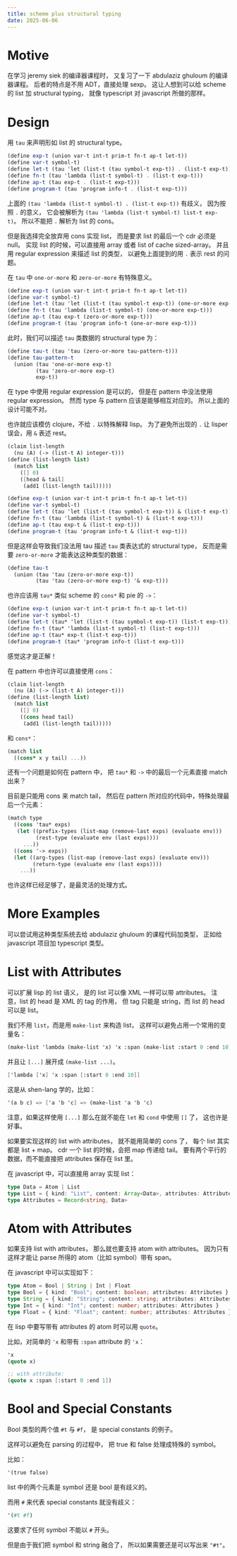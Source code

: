```yaml
---
title: scheme plus structural typing
date: 2025-06-06
---
```


# Motive

在学习 jeremy siek 的编译器课程时，
又复习了一下 abdulaziz ghuloum 的编译器课程。
后者的特点是不用 ADT，直接处理 sexp。
这让人想到可以给 scheme 的 list 加 structural typing，
就像 typescript 对 javascript 所做的那样。

# Design

用 `tau` 来声明形如 list 的 structural type。

```scheme
(define exp-t (union var-t int-t prim-t fn-t ap-t let-t))
(define var-t symbol-t)
(define let-t (tau 'let (list-t (tau symbol-t exp-t)) . (list-t exp-t)))
(define fn-t (tau 'lambda (list-t symbol-t) . (list-t exp-t)))
(define ap-t (tau exp-t . (list-t exp-t)))
(define program-t (tau 'program info-t . (list-t exp-t)))
```

上面的 `(tau 'lambda (list-t symbol-t) . (list-t exp-t))` 有歧义，
因为按照 `.` 的意义，
它会被解析为 `(tau 'lambda (list-t symbol-t) list-t exp-t)`。
所以不能把 `.` 解析为 list 的 cons。

但是我选择完全放弃用 cons 实现 list，
而是要求 list 的最后一个 cdr 必须是 null。
实现 list 的时候，可以直接用 array 或者 list of cache sized-array。
并且用 regular expression 来描述 list 的类型，
以避免上面提到的用 `.` 表示 rest 的问题。

在 `tau` 中 `one-or-more` 和 `zero-or-more` 有特殊意义。

```scheme
(define exp-t (union var-t int-t prim-t fn-t ap-t let-t))
(define var-t symbol-t)
(define let-t (tau 'let (list-t (tau symbol-t exp-t)) (one-or-more exp-t)))
(define fn-t (tau 'lambda (list-t symbol-t) (one-or-more exp-t)))
(define ap-t (tau exp-t (zero-or-more exp-t)))
(define program-t (tau 'program info-t (one-or-more exp-t)))
```

此时，我们可以描述 `tau` 类数据的 structural type 为：

```scheme
(define tau-t (tau 'tau (zero-or-more tau-pattern-t)))
(define tau-pattern-t
  (union (tau 'one-or-more exp-t)
         (tau 'zero-or-more exp-t)
         exp-t))
```

在 type 中使用 regular expression 是可以的，
但是在 pattern 中没法使用 regular expression。
然而 type 与 pattern 应该是能够相互对应的。
所以上面的设计可能不对。

也许就应该模仿 clojure，不给 `.` 以特殊解释 lisp。
为了避免所出现的 `.` 让 lisper 误会，用 `&` 表述 rest。

```scheme
(claim list-length
  (nu (A) (-> (list-t A) integer-t)))
(define (list-length list)
  (match list
    ([] 0)
    ([head & tail]
     (add1 (list-length tail)))))
```

```scheme
(define exp-t (union var-t int-t prim-t fn-t ap-t let-t))
(define var-t symbol-t)
(define let-t (tau 'let (list-t (tau symbol-t exp-t)) & (list-t exp-t)))
(define fn-t (tau 'lambda (list-t symbol-t) & (list-t exp-t)))
(define ap-t (tau exp-t & (list-t exp-t)))
(define program-t (tau 'program info-t & (list-t exp-t)))
```

但是这样会导致我们没法用 tau 描述 `tau` 类表达式的 structural type，
反而是需要 `zero-or-more` 才能表达这种类型的数据：

```scheme
(define tau-t
  (union (tau 'tau (zero-or-more exp-t))
         (tau 'tau (zero-or-more exp-t) '& exp-t)))
```

也许应该用 `tau*` 类似 scheme 的 `cons*` 和 pie 的 `->`：

```scheme
(define exp-t (union var-t int-t prim-t fn-t ap-t let-t))
(define var-t symbol-t)
(define let-t (tau* 'let (list-t (tau symbol-t exp-t)) (list-t exp-t)))
(define fn-t (tau* 'lambda (list-t symbol-t) (list-t exp-t)))
(define ap-t (tau* exp-t (list-t exp-t)))
(define program-t (tau* 'program info-t (list-t exp-t)))
```

感觉这才是正解！

在 pattern 中也许可以直接使用 `cons`：

```scheme
(claim list-length
  (nu (A) (-> (list-t A) integer-t)))
(define (list-length list)
  (match list
    ([] 0)
    ((cons head tail)
     (add1 (list-length tail)))))
```

和 `cons*`：

```scheme
(match list
  ((cons* x y tail) ...))
```

还有一个问题是如何在 pattern 中，
把 `tau*` 和 `->` 中的最后一个元素直接 match 出来？

目前是只能用 cons 来 match tail，
然后在 pattern 所对应的代码中，特殊处理最后一个元素：

```scheme
(match type
  ((cons 'tau* exps)
   (let ((prefix-types (list-map (remove-last exps) (evaluate env)))
         (rest-type (evaluate env (last exps))))
     ...))
  ((cons '-> exps))
  (let ((arg-types (list-map (remove-last exps) (evaluate env)))
        (return-type (evaluate env (last exps))))
    ...))
```

也许这样已经足够了，是最灵活的处理方式。

# More Examples

可以尝试用这种类型系统去给 abdulaziz ghuloum 的课程代码加类型，
正如给 javascript 项目加 typescript 类型。

# List with Attributes

可以扩展 lisp 的 list 语义，
是的 list 可以像 XML 一样可以带 attributes。
注意，list 的 head 是 XML 的 tag 的作用，
但 tag 只能是 string，而 list 的 head 可以是 list。

我们不用 `list`，而是用 `make-list` 来构造 list，
这样可以避免占用一个常用的变量名：

```scheme
(make-list 'lambda (make-list 'x) 'x :span (make-list :start 0 :end 10))
```

并且让 `[...]` 展开成 `(make-list ...)`。

```scheme
['lambda ['x] 'x :span [:start 0 :end 10]]
```

这是从 shen-lang 学的，比如：

```scheme
'(a b c) => ['a 'b 'c] => (make-list 'a 'b 'c)
```

注意，如果这样使用 `[...]`
那么在就不能在 `let` 和 `cond` 中使用 `[]` 了，
这也许是好事。

如果要实现这样的 list with attributes，
就不能用简单的 cons 了，
每个 list 其实都是 list + map。
cdr 一个 list 的时候，会把 map 传递给 tail。
要有两个平行的数据，而不能直接把 attributes 保存在 list 里。

在 javascript 中，可以直接用 array 实现 list：

```typescript
type Data = Atom | List
type List = { kind: "List", content: Array<Data>, attributes: Attributes }
type Attributes = Record<string, Data>
```

# Atom with Attributes

如果支持 list with attributes，
那么就也要支持 atom with attributes。
因为只有这样才能让 parse 所得的 atom（比如 symbol）带有 span。

在 javascript 中可以实现如下：

```typescript
type Atom = Bool | String | Int | Float
type Bool = { kind: "Bool"; content: boolean; attributes: Attributes }
type String = { kind: "String"; content: string; attributes: Attributes }
type Int = { kind: "Int"; content: number; attributes: Attributes }
type Float = { kind: "Float"; content: number; attributes: Attributes }
```

在 lisp 中要写带有 attributes 的 atom 时可以用 `quote`。

比如，对简单的 `'x` 和带有 `:span` attribute 的 `'x`：

```scheme
'x
(quote x)

;; with attribute:
(quote x :span [:start 0 :end 1])
```

# Bool and Special Constants

Bool 类型的两个值 `#t` 与 `#f`，
是 special constants 的例子。

这样可以避免在 parsing 的过程中，
把 true 和 false 处理成特殊的 symbol。

比如：

```scheme
'(true false)
```

list 中的两个元素是 symbol 还是 bool 是有歧义的。

而用 `#` 来代表 special constants 就没有歧义：

```scheme
'(#t #f)
```

这要求了任何 symbol 不能以 `#` 开头。

但是由于我们把 symbol 和 string 融合了，
所以如果需要还是可以写出来 `"#t"`。
